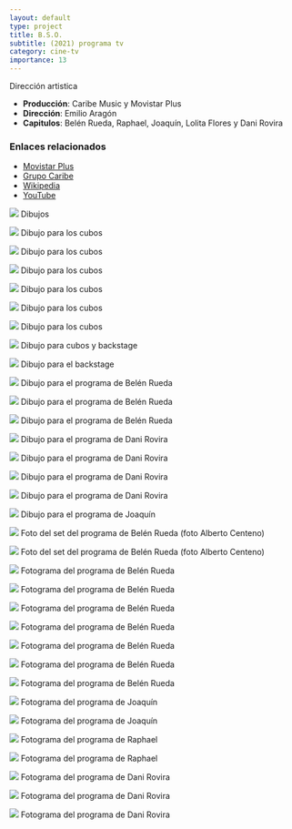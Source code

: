 ```yaml
---
layout: default
type: project
title: B.S.O.
subtitle: (2021) programa tv
category: cine-tv
importance: 13
---
```


Dirección artistica



- **Producción**: Caribe Music y Movistar Plus
- **Dirección**: Emilio Aragón
- **Capitulos**: Belén Rueda, Raphael, Joaquín, Lolita Flores y Dani Rovira

### Enlaces relacionados

- [Movistar Plus](https://www.movistarplus.es/cero/bso)
- [Grupo Caribe](https://grupocaribe.es/proyectos/bso-con-emilio-aragon/)
- [Wikipedia](https://es.wikipedia.org/wiki/B.S.O._(programa_de_televisi%C3%B3n)#Primera_temporada_de_B.S.O._(2021))
- [YouTube](https://www.youtube.com/watch?v=-Q6Euw6tLeo)



![](01.jpg)
Dibujos

![](02.jpg)
Dibujo para los cubos

![](03.jpg)
Dibujo para los cubos

![](04.jpg)
Dibujo para los cubos

![](05.jpg)
Dibujo para los cubos

![](06.jpg)
Dibujo para los cubos

![](07.jpg)
Dibujo para los cubos

![](08.jpg)
Dibujo para cubos y backstage

![](09.jpg)
Dibujo para el backstage

![](10.jpg)
Dibujo para el programa de Belén Rueda

![](11.jpg)
Dibujo para el programa de Belén Rueda

![](12.jpg)
Dibujo para el programa de Belén Rueda

![](13.jpg)
Dibujo para el programa de Dani Rovira

![](14.jpg)
Dibujo para el programa de Dani Rovira

![](15.jpg)
Dibujo para el programa de Dani Rovira

![](16.jpg)
Dibujo para el programa de Dani Rovira

![](17.jpg)
Dibujo para el programa de Joaquín

![](18.jpg)
Foto del set del programa de Belén Rueda (foto Alberto Centeno)

![](19.jpg)
Foto del set del programa de Belén Rueda (foto Alberto Centeno)

![](20.jpg)
Fotograma del programa de Belén Rueda

![](21.jpg)
Fotograma del programa de Belén Rueda

![](22.jpg)
Fotograma del programa de Belén Rueda

![](23.jpg)
Fotograma del programa de Belén Rueda

![](24.jpg)
Fotograma del programa de Belén Rueda

![](25.jpg)
Fotograma del programa de Belén Rueda

![](26.jpg)
Fotograma del programa de Belén Rueda

![](28.jpg)
Fotograma del programa de Joaquín

![](29.jpg)
Fotograma del programa de Joaquín

![](31.jpg)
Fotograma del programa de Raphael

![](32.jpg)
Fotograma del programa de Raphael

![](33.jpg)
Fotograma del programa de Dani Rovira

![](34.jpg)
Fotograma del programa de Dani Rovira

![](35.jpg)
Fotograma del programa de Dani Rovira
